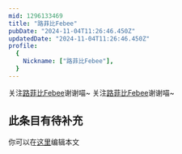 ```yaml
---
mid: 1296133469
title: "路菲比Febee"
pubDate: "2024-11-04T11:26:46.450Z"
updatedDate: "2024-11-04T11:26:46.450Z"
profile:
  {
    Nickname: ["路菲比Febee"],
  }
---
```


关注[路菲比Febee](https://space.bilibili.com/1296133469)谢谢喵~ 关注[路菲比Febee](https://space.bilibili.com/1296133469)谢谢喵~

## 此条目有待补充
你可以在[这里](https://github.com/Yuhanawa/VTuber.ICU-Content/edit/master/v/路菲比Febee/index.md)编辑本文

